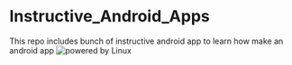 # Instructive_Android_Apps
This repo includes bunch of instructive android app to learn how make an android app
![powered by Linux](https://storage.googleapis.com/gweb-uniblog-publish-prod/images/HeroHomepage_2880x1200.max-1000x1000.jpg " - - - Android - - -")
